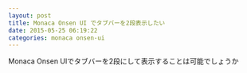 ```yaml
---
layout: post
title: Monaca Onsen UI でタブバーを2段表示したい
date: 2015-05-25 06:19:22
categories: monaca onsen-ui
---
```

<p>Monaca Onsen UIでタブバーを2段にして表示することは可能でしょうか</p>
